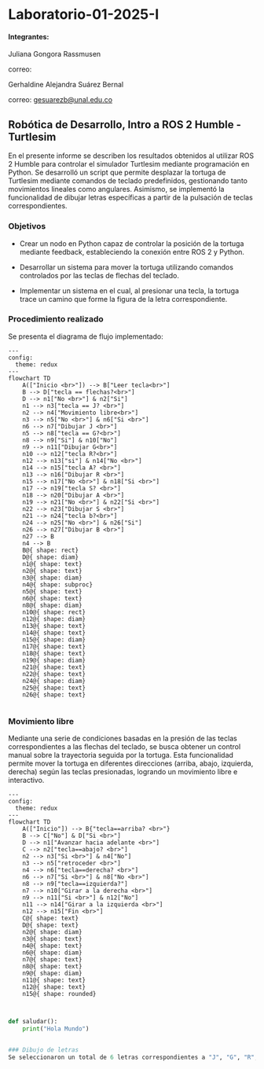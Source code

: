 # Laboratorio-01-2025-I
#### Integrantes:
Juliana Gongora Rassmusen

correo:

Gerhaldine Alejandra Suárez Bernal

correo: gesuarezb@unal.edu.co

## Robótica de Desarrollo, Intro a ROS 2 Humble - Turtlesim
En el presente informe se describen los resultados obtenidos al utilizar ROS 2 Humble para controlar el simulador Turtlesim mediante programación en Python. Se desarrolló un script que permite desplazar la tortuga de Turtlesim mediante comandos de teclado predefinidos, gestionando tanto movimientos lineales como angulares. Asimismo, se implementó la funcionalidad de dibujar letras específicas a partir de la pulsación de teclas correspondientes.

### Objetivos
- Crear un nodo en Python capaz de controlar la posición de la tortuga mediante feedback, estableciendo la conexión entre ROS 2 y Python.

- Desarrollar un sistema para mover la tortuga utilizando comandos controlados por las teclas de flechas del teclado.

- Implementar un sistema en el cual, al presionar una tecla, la tortuga trace un camino que forme la figura de la letra correspondiente.
### Procedimiento realizado


Se presenta el diagrama de flujo implementado:

```mermaid
---
config:
  theme: redux
---
flowchart TD
    A(["Inicio <br>"]) --> B["Leer tecla<br>"]
    B --> D["tecla == flechas?<br>"]
    D --> n1["No <br>"] & n2["Si"]
    n1 --> n3["tecla == J? <br>"]
    n2 --> n4["Movimiento libre<br>"]
    n3 --> n5["No <br>"] & n6["Si <br>"]
    n6 --> n7["Dibujar J <br>"]
    n5 --> n8["tecla == G?<br>"]
    n8 --> n9["Si"] & n10["No"]
    n9 --> n11["Dibujar G<br>"]
    n10 --> n12["tecla R?<br>"]
    n12 --> n13["si"] & n14["No <br>"]
    n14 --> n15["tecla A? <br>"]
    n13 --> n16["Dibujar R <br>"]
    n15 --> n17["No <br>"] & n18["Si <br>"]
    n17 --> n19["tecla S? <br>"]
    n18 --> n20["Dibujar A <br>"]
    n19 --> n21["No <br>"] & n22["Si <br>"]
    n22 --> n23["Dibujar S <br>"]
    n21 --> n24["tecla b?<br>"]
    n24 --> n25["No <br>"] & n26["Si"]
    n26 --> n27["Dibujar B <br>"]
    n27 --> B
    n4 --> B
    B@{ shape: rect}
    D@{ shape: diam}
    n1@{ shape: text}
    n2@{ shape: text}
    n3@{ shape: diam}
    n4@{ shape: subproc}
    n5@{ shape: text}
    n6@{ shape: text}
    n8@{ shape: diam}
    n10@{ shape: rect}
    n12@{ shape: diam}
    n13@{ shape: text}
    n14@{ shape: text}
    n15@{ shape: diam}
    n17@{ shape: text}
    n18@{ shape: text}
    n19@{ shape: diam}
    n21@{ shape: text}
    n22@{ shape: text}
    n24@{ shape: diam}
    n25@{ shape: text}
    n26@{ shape: text}


```


### Movimiento libre 

Mediante una serie de condiciones basadas en la presión de las teclas correspondientes a las flechas del teclado, se busca obtener un control manual sobre la trayectoria seguida por la tortuga. Esta funcionalidad permite mover la tortuga en diferentes direcciones (arriba, abajo, izquierda, derecha) según las teclas presionadas, logrando un movimiento libre e interactivo.
```mermaid
---
config:
  theme: redux
---
flowchart TD
    A(["Inicio"]) --> B{"tecla==arriba? <br>"}
    B --> C["No"] & D["Si <br>"]
    D --> n1["Avanzar hacia adelante <br>"]
    C --> n2["tecla==abajo? <br>"]
    n2 --> n3["Si <br>"] & n4["No"]
    n3 --> n5["retroceder <br>"]
    n4 --> n6["tecla==derecha? <br>"]
    n6 --> n7["Si <br>"] & n8["No <br>"]
    n8 --> n9["tecla==izquierda?"]
    n7 --> n10["Girar a la derecha <br>"]
    n9 --> n11["Si <br>"] & n12["No"]
    n11 --> n14["Girar a la izquierda <br>"]
    n12 --> n15["Fin <br>"]
    C@{ shape: text}
    D@{ shape: text}
    n2@{ shape: diam}
    n3@{ shape: text}
    n4@{ shape: text}
    n6@{ shape: diam}
    n7@{ shape: text}
    n8@{ shape: text}
    n9@{ shape: diam}
    n11@{ shape: text}
    n12@{ shape: text}
    n15@{ shape: rounded}



```
```python
def saludar():
    print("Hola Mundo")


### Dibujo de letras
Se seleccionaron un total de 6 letras correspondientes a "J", "G", "R", "A", "S" y "B", las cuales fueron dibujadas mediante el desplazamiento de la tortuga. Este movimiento fue controlado mediante una combinación de funciones, donde linear.x regula la velocidad lineal, angular.z controla la velocidad angular y self.wait() maneja el tiempo de duración de los movimientos. La combinación de estos parámetros permitió que la tortuga dibujara formas que se asemejan a las letras objetivo.



